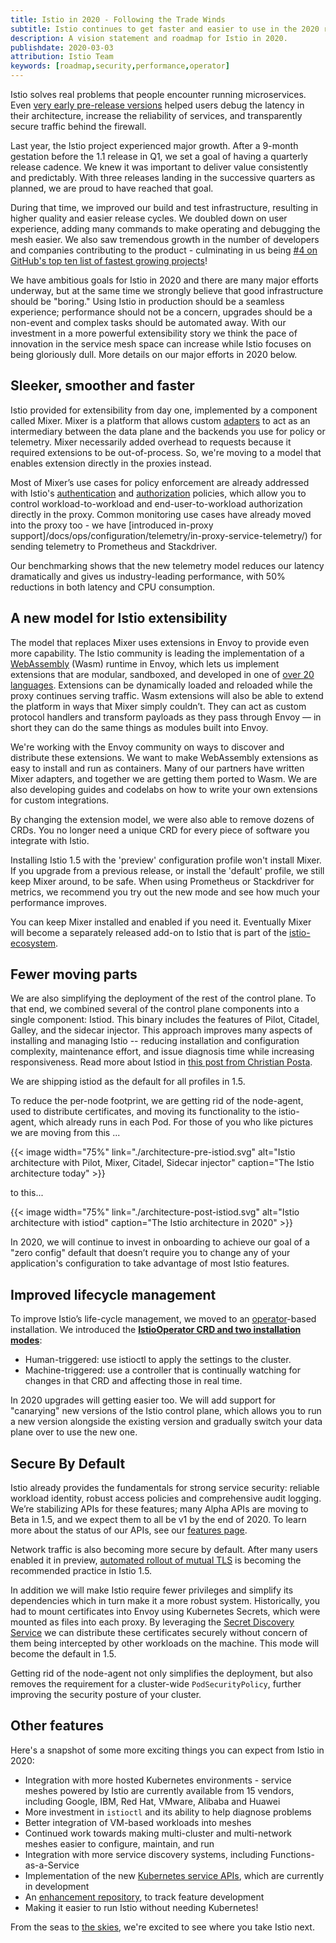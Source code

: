 ```yaml
---
title: Istio in 2020 - Following the Trade Winds
subtitle: Istio continues to get faster and easier to use in the 2020 roadmap
description: A vision statement and roadmap for Istio in 2020.
publishdate: 2020-03-03
attribution: Istio Team
keywords: [roadmap,security,performance,operator]
---
```


Istio solves real problems that people encounter running microservices. Even
[very early pre-release versions](https://kubernetespodcast.com/episode/016-descartes-labs/)
helped users debug the latency in their architecture, increase the reliability
of services, and transparently secure traffic behind the firewall.

Last year, the Istio project experienced major growth. After a 9-month gestation
before the 1.1 release in Q1, we set a goal of having a quarterly release
cadence. We knew it was important to deliver value consistently and predictably.
With three releases landing in the successive quarters as planned, we are proud
to have reached that goal.

During that time, we improved our build and test infrastructure, resulting in
higher quality and easier release cycles. We doubled down on user experience,
adding many commands to make operating and debugging the mesh easier. We also
saw tremendous growth in the number of developers and companies contributing to
the product - culminating in us being
[#4 on GitHub's top ten list of fastest growing projects](https://octoverse.github.com/#fastest-growing-oss-projects-by-contributors)!

We have ambitious goals for Istio in 2020 and there are many major efforts
underway, but at the same time we strongly believe that good infrastructure
should be "boring." Using Istio in production should be a seamless experience;
performance should not be a concern, upgrades should be a non-event and complex
tasks should be automated away. With our investment in a more powerful
extensibility story we think the pace of innovation in the service mesh space
can increase while Istio focuses on being gloriously dull.
More details on our major efforts in 2020 below.

## Sleeker, smoother and faster

Istio provided for extensibility from day one, implemented by a component called
Mixer. Mixer is a platform that allows custom
[adapters](/docs/reference/config/policy-and-telemetry/mixer-overview/#adapters)
to act as an intermediary between the data plane and the backends you use for
policy or telemetry. Mixer necessarily added overhead to requests because it
required extensions to be out-of-process. So, we're moving to a model that
enables extension directly in the proxies instead.

Most of Mixer’s use cases for policy enforcement are already addressed with
Istio's [authentication](/docs/concepts/security/#authentication-policies)
and [authorization](/docs/concepts/security/#authorization) policies, which
allow you to control workload-to-workload and end-user-to-workload authorization
directly in the proxy. Common monitoring use cases have already moved into the
proxy too - we have
[introduced in-proxy support]/docs/ops/configuration/telemetry/in-proxy-service-telemetry/)
for sending telemetry to Prometheus and Stackdriver.

Our benchmarking shows that the new telemetry model reduces our latency
dramatically and gives us industry-leading performance, with 50% reductions in
both latency and CPU consumption.

## A new model for Istio extensibility

The model that replaces Mixer uses extensions in Envoy to provide even more
capability. The Istio community is leading the implementation of a
[WebAssembly](https://webassembly.org/) (Wasm) runtime in Envoy, which lets us
implement extensions that are modular, sandboxed, and developed in one of
[over 20 languages](https://github.com/appcypher/awesome-wasm-langs). Extensions
can be dynamically loaded and reloaded while the proxy continues serving
traffic. Wasm extensions will also be able to extend the platform in ways that
Mixer simply couldn’t.  They can act as custom protocol handlers and transform
payloads as they pass through Envoy —  in short they can do the same things as
modules built into Envoy.

We're working with the Envoy community on ways to discover and distribute these
extensions. We want to make WebAssembly extensions as easy to install and run as
containers. Many of our partners have written Mixer adapters, and together we
are getting them ported to Wasm. We are also developing guides and codelabs on
how to write your own extensions for custom integrations.

By changing the extension model, we were also able to remove dozens of CRDs.
You no longer need a unique CRD for every piece of software you integrate with
Istio.

Installing Istio 1.5 with the 'preview' configuration profile won't install
Mixer. If you upgrade from a previous release, or install the 'default' profile,
we still keep Mixer around, to be safe. When using Prometheus or Stackdriver for
metrics, we recommend you try out the new mode and see how much your performance
improves.

You can keep Mixer installed and enabled if you need it. Eventually Mixer will
become a separately released add-on to Istio that is part of the
[istio-ecosystem](https://github.com/istio-ecosystem/).

## Fewer moving parts

We are also simplifying the deployment of the rest of the control plane. To
that end, we combined several of the control plane components into a single
component: Istiod. This binary includes the features of Pilot, Citadel, Galley,
and the sidecar injector. This approach improves many aspects of installing and
managing Istio -- reducing installation and configuration complexity,
maintenance effort, and issue diagnosis time while increasing responsiveness.
Read more about Istiod in
[this post from Christian Posta](https://blog.christianposta.com/microservices/istio-as-an-example-of-when-not-to-do-microservices/).

We are shipping istiod as the default for all profiles in 1.5.

To reduce the per-node footprint, we are getting rid of the node-agent, used to
distribute certificates, and moving its functionality to the istio-agent, which
already runs in each Pod. For those of you who like pictures we are moving from
this ...

{{< image width="75%"
    link="./architecture-pre-istiod.svg"
    alt="Istio architecture with Pilot, Mixer, Citadel, Sidecar injector"
    caption="The Istio architecture today"
    >}}

to this...

{{< image width="75%"
    link="./architecture-post-istiod.svg"
    alt="Istio architecture with istiod"
    caption="The Istio architecture in 2020"
    >}}

In 2020, we will continue to invest in onboarding to achieve our goal of a
"zero config" default that doesn’t require you to change any of your
application's configuration to take advantage of most Istio features.

## Improved lifecycle management

To improve Istio’s life-cycle management, we moved to an
[operator](https://kubernetes.io/docs/concepts/extend-kubernetes/operator/)-based
installation. We introduced the
**[IstioOperator CRD and two installation modes](/docs/setup/install/istioctl/)**:

- Human-triggered: use istioctl to apply the settings to the cluster.
- Machine-triggered: use a controller that is continually watching for changes
in that CRD and affecting those in real time.

In 2020 upgrades will getting easier too.  We will add support for "canarying"
new versions of the Istio control plane, which allows you to run a new version
alongside the existing version and gradually switch your data plane over to use
the new one.

## Secure By Default

Istio already provides the fundamentals for strong service security: reliable
workload identity, robust access policies and comprehensive audit logging. We’re
stabilizing APIs for these features; many Alpha APIs are moving to Beta in 1.5,
and we expect them to all be v1 by the end of 2020. To learn more about the
status of our APIs, see our
[features page](/about/feature-stages/#istio-features).

Network traffic is also becoming more secure by default. After many users
enabled it in preview,
[automated rollout of mutual TLS](/docs/tasks/security/authentication/auto-mtls/)
is becoming the recommended practice in Istio 1.5.

In addition we will make Istio require fewer privileges and simplify its
dependencies which in turn make it a more robust system. Historically, you had
to mount certificates into Envoy using Kubernetes Secrets, which were mounted as
files into each proxy.  By leveraging the
[Secret Discovery Service](https://www.envoyproxy.io/docs/envoy/latest/configuration/security/secret)
we can distribute these certificates securely without concern of them being
intercepted by other workloads on the machine. This mode will become the default
in 1.5.

Getting rid of the node-agent not only simplifies the deployment, but also
removes the requirement for a cluster-wide `PodSecurityPolicy`, further
improving the security posture of your cluster.

## Other features

Here's a snapshot of some more exciting things you can expect from Istio in
2020:

- Integration with more hosted Kubernetes environments - service meshes
powered by Istio are currently available from 15 vendors, including Google, IBM,
Red Hat, VMware, Alibaba and Huawei
- More investment in `istioctl` and its ability to help diagnose problems
- Better integration of VM-based workloads into meshes
- Continued work towards making multi-cluster and multi-network meshes easier to
configure, maintain, and run
- Integration with more service discovery systems, including
Functions-as-a-Service
- Implementation of the new
[Kubernetes service APIs](https://kubernetes-sigs.github.io/service-apis/),
which are currently in development
- An [enhancement repository](https://github.com/istio/enhancements/),
to track feature development
- Making it easier to run Istio without needing Kubernetes!

From the seas to [the skies](https://www.youtube.com/watch?v=YjZ4AZ7hRM0),
we're excited to see where you take Istio next.
